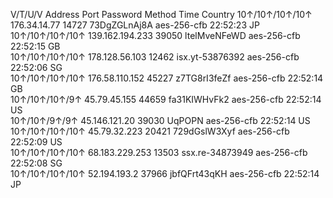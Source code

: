 V/T/U/V Address Port Password Method Time Country
10↑/10↑/10↑/10↑	176.34.14.77	14727	73DgZGLnAj8A	aes-256-cfb	22:52:23	JP	
10↑/10↑/10↑/10↑	139.162.194.233	39050	ltelMveNFeWD	aes-256-cfb	22:52:15	GB	
10↑/10↑/10↑/10↑	178.128.56.103	12462	isx.yt-53876392	aes-256-cfb	22:52:06	SG	
10↑/10↑/10↑/10↑	176.58.110.152	45227	z7TG8rI3feZf	aes-256-cfb	22:52:14	GB	
10↑/10↑/10↑/9↑	45.79.45.155	44659	fa31KIWHvFk2	aes-256-cfb	22:52:14	US	
10↑/10↑/9↑/9↑	45.146.121.20	39030	UqPOPN	aes-256-cfb	22:52:14	US	
10↑/10↑/10↑/10↑	45.79.32.223	20421	729dGslW3Xyf	aes-256-cfb	22:52:09	US	
10↑/10↑/10↑/10↑	68.183.229.253	13503	ssx.re-34873949	aes-256-cfb	22:52:08	SG	
10↑/10↑/10↑/10↑	52.194.193.2	37966	jbfQFrt43qKH	aes-256-cfb	22:52:14	JP
